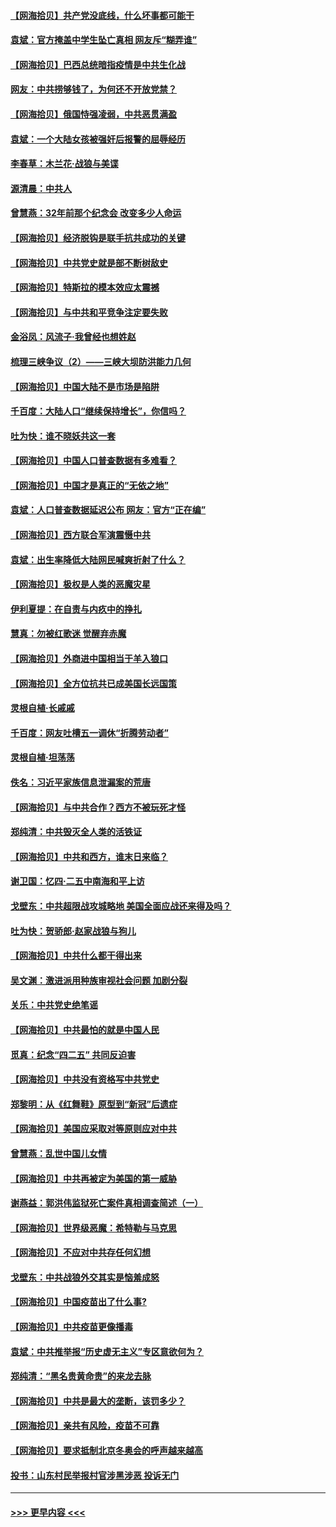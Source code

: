 #### [【网海拾贝】共产党没底线，什么坏事都可能干](../pages/nsc993/n12942090.md?t=05122152) 
#### [袁斌：官方掩盖中学生坠亡真相 网友斥“糊弄谁”](../pages/nsc993/n12942029.md?t=05122152) 
#### [【网海拾贝】巴西总统暗指疫情是中共生化战](../pages/nsc993/n12938999.md?t=05122152) 
#### [网友：中共捞够钱了，为何还不开放党禁？](../pages/nsc993/n12938952.md?t=05122152) 
#### [【网海拾贝】俄国恃强凌弱，中共恶贯满盈](../pages/nsc993/n12936626.md?t=05122152) 
#### [袁斌：一个大陆女孩被强奸后报警的屈辱经历](../pages/nsc993/n12936547.md?t=05122152) 
#### [李春草：木兰花·战狼与美谍](../pages/nsc993/n12935995.md?t=05122152) 
#### [源清晨：中共人](../pages/nsc993/n12935589.md?t=05122152) 
#### [曾慧燕：32年前那个纪念会 改变多少人命运](../pages/nsc993/n12934233.md?t=05122152) 
#### [【网海拾贝】经济脱钩是联手抗共成功的关键](../pages/nsc993/n12934176.md?t=05122152) 
#### [【网海拾贝】中共党史就是部不断树敌史](../pages/nsc993/n12932844.md?t=05122152) 
#### [【网海拾贝】特斯拉的模本效应太震撼](../pages/nsc993/n12925626.md?t=05122152) 
#### [【网海拾贝】与中共和平竞争注定要失败](../pages/nsc993/n12923326.md?t=05122152) 
#### [金浴凤：风流子‧我曾经也想姓赵](../pages/nsc993/n12920911.md?t=05122152) 
#### [梳理三峡争议（2）——三峡大坝防洪能力几何](../pages/nsc993/n12920173.md?t=05122152) 
#### [【网海拾贝】中国大陆不是市场是陷阱](../pages/nsc993/n12920143.md?t=05122152) 
#### [千百度：大陆人口“继续保持增长”，你信吗？](../pages/nsc993/n12918946.md?t=05122152) 
#### [吐为快：谁不晓妖共这一套](../pages/nsc993/n12918941.md?t=05122152) 
#### [【网海拾贝】中国人口普查数据有多难看？](../pages/nsc993/n12917822.md?t=05122152) 
#### [【网海拾贝】中国才是真正的“无依之地”](../pages/nsc993/n12915845.md?t=05122152) 
#### [袁斌：人口普查数据延迟公布 网友：官方“正在编”](../pages/nsc993/n12915748.md?t=05122152) 
#### [【网海拾贝】西方联合军演震慑中共](../pages/nsc993/n12913466.md?t=05122152) 
#### [袁斌：出生率降低大陆网民喊爽折射了什么？](../pages/nsc993/n12913365.md?t=05122152) 
#### [【网海拾贝】极权是人类的恶魔灾星](../pages/nsc993/n12910697.md?t=05122152) 
#### [伊利夏提：在自责与内疚中的挣扎](../pages/nsc993/n12910493.md?t=05122152) 
#### [慧真：勿被红歌迷 觉醒弃赤魔](../pages/nsc993/n12910485.md?t=05122152) 
#### [【网海拾贝】外商进中国相当于羊入狼口](../pages/nsc993/n12908274.md?t=05122152) 
#### [【网海拾贝】全方位抗共已成美国长远国策](../pages/nsc993/n12906878.md?t=05122152) 
#### [灵根自植‧长戚戚](../pages/nsc993/n12905585.md?t=05122152) 
#### [千百度：网友吐槽五一调休“折腾劳动者”](../pages/nsc993/n12905934.md?t=05122152) 
#### [灵根自植‧坦荡荡](../pages/nsc993/n12905562.md?t=05122152) 
#### [佚名：习近平家族信息泄漏案的荒唐](../pages/nsc993/n12904705.md?t=05122152) 
#### [【网海拾贝】与中共合作？西方不被玩死才怪](../pages/nsc993/n12903873.md?t=05122152) 
#### [郑纯清：中共毁灭全人类的活铁证](../pages/nsc993/n12903785.md?t=05122152) 
#### [【网海拾贝】中共和西方，谁末日来临？](../pages/nsc993/n12903482.md?t=05122152) 
#### [谢卫国：忆四‧二五中南海和平上访](../pages/nsc993/n12902192.md?t=05122152) 
#### [戈壁东：中共超限战攻城略地 美国全面应战还来得及吗？](../pages/nsc993/n12902297.md?t=05122152) 
#### [吐为快：贺骄郎‧赵家战狼与狗儿](../pages/nsc993/n12902280.md?t=05122152) 
#### [【网海拾贝】中共什么都干得出来](../pages/nsc993/n12897500.md?t=05122152) 
#### [吴文渊：激进派用种族审视社会问题 加剧分裂](../pages/nsc993/n12893881.md?t=05122152) 
#### [关乐：中共党史绝笔谣](../pages/nsc993/n12897270.md?t=05122152) 
#### [【网海拾贝】中共最怕的就是中国人民](../pages/nsc993/n12894705.md?t=05122152) 
#### [觅真：纪念“四二五” 共同反迫害](../pages/nsc993/n12894553.md?t=05122152) 
#### [【网海拾贝】中共没有资格写中共党史](../pages/nsc993/n12892231.md?t=05122152) 
#### [郑黎明：从《红舞鞋》原型到“新冠”后遗症](../pages/nsc993/n12890469.md?t=05122152) 
#### [【网海拾贝】美国应采取对等原则应对中共](../pages/nsc993/n12889176.md?t=05122152) 
#### [曾慧燕：乱世中国儿女情](../pages/nsc993/n12887931.md?t=05122152) 
#### [【网海拾贝】中共再被定为美国的第一威胁](../pages/nsc993/n12887580.md?t=05122152) 
#### [谢燕益：郭洪伟监狱死亡案件真相调查简述（一）](../pages/nsc993/n12885648.md?t=05122152) 
#### [【网海拾贝】世界级恶魔：希特勒与马克思](../pages/nsc993/n12884062.md?t=05122152) 
#### [【网海拾贝】不应对中共存任何幻想](../pages/nsc993/n12881460.md?t=05122152) 
#### [戈壁东：中共战狼外交其实是恼羞成怒](../pages/nsc993/n12880392.md?t=05122152) 
#### [【网海拾贝】中国疫苗出了什么事?](../pages/nsc993/n12879124.md?t=05122152) 
#### [【网海拾贝】中共疫苗更像播毒](../pages/nsc993/n12876631.md?t=05122152) 
#### [袁斌：中共推举报“历史虚无主义”专区意欲何为？](../pages/nsc993/n12876530.md?t=05122152) 
#### [郑纯清：“黑名贵黄命贵”的来龙去脉](../pages/nsc993/n12875589.md?t=05122152) 
#### [【网海拾贝】中共是最大的垄断，该罚多少？](../pages/nsc993/n12874006.md?t=05122152) 
#### [【网海拾贝】亲共有风险，疫苗不可靠](../pages/nsc993/n12872224.md?t=05122152) 
#### [【网海拾贝】要求抵制北京冬奥会的呼声越来越高](../pages/nsc993/n12868962.md?t=05122152) 
#### [投书：山东村民举报村官涉黑涉恶 投诉无门](../pages/nsc993/n12869726.md?t=05122152) 

----
#### [ >>> 更早内容 <<< ](../indexes/nsc993-earlier.md)
